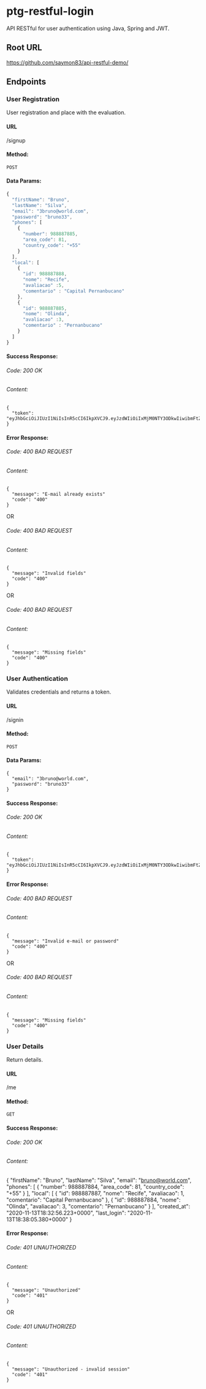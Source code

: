 # ptg-restful-login

API RESTful for user authentication using Java, Spring and JWT.

## Root URL

https://github.com/saymon83/api-restful-demo/

## Endpoints

### User Registration


User registration and place with the evaluation.

#### URL

/signup

#### Method:

  `POST`

#### Data Params:
```javascript
{
  "firstName": "Bruno",
  "lastName": "Silva",
  "email": "3bruno@world.com",
  "password": "bruno33",
  "phones": [
    {
      "number": 988887885,
      "area_code": 81,
      "country_code": "+55"
    }
  ],
  "local": [
    {
      "id": 988887888,
      "nome": "Recife",
	  "avaliacao" :5,
	  "comentario" : "Capital Pernanbucano"
    },
    {
      "id": 988887885,
      "nome": "Olinda",
	  "avaliacao" :3,
	  "comentario" : "Pernanbucano"
    }
  ]
}
```
#### Success Response:

###### Code: 200 OK

###### Content:

    {
      "token": "eyJhbGciOiJIUzI1NiIsInR5cCI6IkpXVCJ9.eyJzdWIiOiIxMjM0NTY3ODkwIiwibmFtZSI6IkpvaG4gRG9lIiwiaWF0IjoxNTE2MjM5MDIyfQ.SflKxwRJSMeKKF2QT4fwpMeJf36POk6yJV_adQssw5c"
    }

#### Error Response:

###### Code: 400 BAD REQUEST

###### Content:

    {
      "message": "E-mail already exists"
      "code": "400"
    }

OR

###### Code: 400 BAD REQUEST

###### Content:

    {
      "message": "Invalid fields"
      "code": "400"
    }
    
OR

###### Code: 400 BAD REQUEST

###### Content:

    {
      "message": "Missing fields"
      "code": "400"
    }

### User Authentication
Validates credentials and returns a token.


#### URL

/signin

#### Method:

  `POST`

#### Data Params:

    {
      "email": "3bruno@world.com",
      "password": "bruno33"
    }

#### Success Response:

###### Code: 200 OK

###### Content:

    {
      "token": "eyJhbGciOiJIUzI1NiIsInR5cCI6IkpXVCJ9.eyJzdWIiOiIxMjM0NTY3ODkwIiwibmFtZSI6IkpvaG4gRG9lIiwiaWF0IjoxNTE2MjM5MDIyfQ.SflKxwRJSMeKKF2QT4fwpMeJf36POk6yJV_adQssw5c"
    }

#### Error Response:

###### Code: 400 BAD REQUEST

###### Content:

    {
      "message": "Invalid e-mail or password"
      "code": "400"
    }

OR

###### Code: 400 BAD REQUEST

###### Content:

    {
      "message": "Missing fields"
      "code": "400"
    }

### User Details


Return details.

#### URL

/me

#### Method:

  `GET`

#### Success Response:

###### Code: 200 OK

###### Content:

   {
    "firstName": "Bruno",
    "lastName": "Silva",
    "email": "bruno@world.com",
    "phones": [
        {
            "number": 988887884,
            "area_code": 81,
            "country_code": "+55"
        }
    ],
    "local": [
        {
            "id": 988887887,
            "nome": "Recife",
            "avaliacao": 1,
            "comentario": "Capital Pernanbucano"
        },
        {
            "id": 988887884,
            "nome": "Olinda",
            "avaliacao": 3,
            "comentario": "Pernanbucano"
        }
    ],
    "created_at": "2020-11-13T18:32:56.223+0000",
    "last_login": "2020-11-13T18:38:05.380+0000"
}

#### Error Response:

###### Code: 401 UNAUTHORIZED

###### Content:

    {
      "message": "Unauthorized"
      "code": "401"
    }

OR

###### Code: 401 UNAUTHORIZED

###### Content:

    {
      "message": "Unauthorized - invalid session"
      "code": "401"
    }
